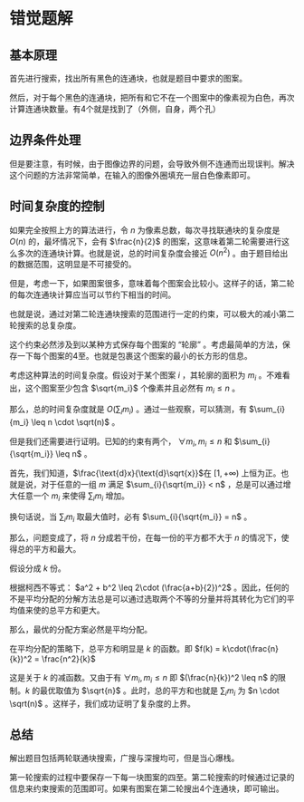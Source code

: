 # 错觉题解

## 基本原理

首先进行搜索，找出所有黑色的连通块，也就是题目中要求的图案。

然后，对于每个黑色的连通块，把所有和它不在一个图案中的像素视为白色，再次计算连通块数量。有4个就是找到了（外侧，自身，两个孔）

## 边界条件处理

但是要注意，有时候，由于图像边界的问题，会导致外侧不连通而出现误判。解决这个问题的方法非常简单，在输入的图像外圈填充一层白色像素即可。

## 时间复杂度的控制

如果完全按照上方的算法进行，令 $n$ 为像素总数，每次寻找联通块的复杂度是 $O(n)$ 的，最坏情况下，会有 $\frac{n}{2}$ 的图案，这意味着第二轮需要进行这么多次的连通块计算。也就是说，总的时间复杂度会接近 $O(n^2)$ 。由于题目给出的数据范围，这明显是不可接受的。

但是，考虑一下，如果图案很多，意味着每个图案会比较小。这样子的话，第二轮的每次连通块计算应当可以节约下相当的时间。

也就是说，通过对第二轮连通块搜索的范围进行一定的约束，可以极大的减小第二轮搜索的总复杂度。

这个约束必然涉及到以某种方式保存每个图案的 “轮廓” 。考虑最简单的方法，保存一下每个图案的4至。也就是包裹这个图案的最小的长方形的信息。

考虑这种算法的时间复杂度。假设对于某个图案 $i$ ，其轮廓的面积为 $m_i$ 。不难看出，这个图案至少包含 $\sqrt{m_i}$ 个像素并且必然有 $m_i \leq n$ 。

那么，总的时间复杂度就是 $O(\sum_{i}{m_i})$ 。通过一些观察，可以猜测，有 $\sum_{i}{m_i} \leq n \cdot \sqrt(n)$ 。

但是我们还需要进行证明。已知的约束有两个， $\forall m_i , m_i \leq n$ 和 $\sum_{i}{\sqrt{m_i}} \leq n$ 。

首先，我们知道，$\frac{\text{d}x}{\text{d}\sqrt{x}}$在 $[1,+\infty)$ 上恒为正。也就是说，对于任意的一组 $m$ 满足 $\sum_{i}{\sqrt{m_i}} < n$ ，总是可以通过增大任意一个 $m_i$ 来使得 $\sum_{i}{m_i}$ 增加。

换句话说，当 $\sum_{i}{m_i}$ 取最大值时，必有 $\sum_{i}{\sqrt{m_i}} = n$ 。

那么，问题变成了，将 $n$ 分成若干份，在每一份的平方都不大于 $n$ 的情况下，使得总的平方和最大。

假设分成 $k$ 份。

根据柯西不等式： $a^2 + b^2 \leq 2\cdot (\frac{a+b}{2})^2$ 。因此，任何的不是平均分配的分解方法总是可以通过选取两个不等的分量并将其转化为它们的平均值来使的总平方和更大。

那么，最优的分配方案必然是平均分配。

在平均分配的策略下，总平方和明显是 $k$ 的函数。即 $f(k) = k\cdot(\frac{n}{k})^2 = \frac{n^2}{k}$

这是关于 $k$ 的减函数。又由于有  $\forall m_i , m_i \leq n$ 即 $(\frac{n}{k})^2 \leq n$ 的限制。$k$ 的最优取值为 $\sqrt{n}$ 。此时，总的平方和也就是 $\sum_{i}{m_i}$ 为 $n \cdot \sqrt(n)$ 。这样子，我们成功证明了复杂度的上界。

## 总结

解出题目包括两轮联通块搜索，广搜与深搜均可，但是当心爆栈。

第一轮搜索的过程中要保存一下每一块图案的四至。第二轮搜索的时候通过记录的信息来约束搜索的范围即可。如果有图案在第二轮搜出4个连通块，即可输出。
